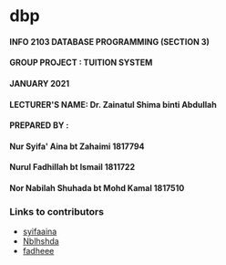 # dbp

#### INFO 2103  DATABASE PROGRAMMING (SECTION 3) 

#### GROUP PROJECT  :  TUITION SYSTEM

#### JANUARY 2021

#### LECTURER'S NAME: Dr. Zainatul Shima binti Abdullah

#### PREPARED BY    :

####		Nur Syifa' Aina bt Zahaimi                 1817794
####		Nurul Fadhillah bt Ismail                  1811722
####		Nor Nabilah Shuhada bt Mohd Kamal          1817510

### Links to contributors

- [syifaaina](https://github.com/syifaaina) 
- [Nblhshda](https://github.com/Nblhshda) 
- [fadheee](https://github.com/fadheee) 
